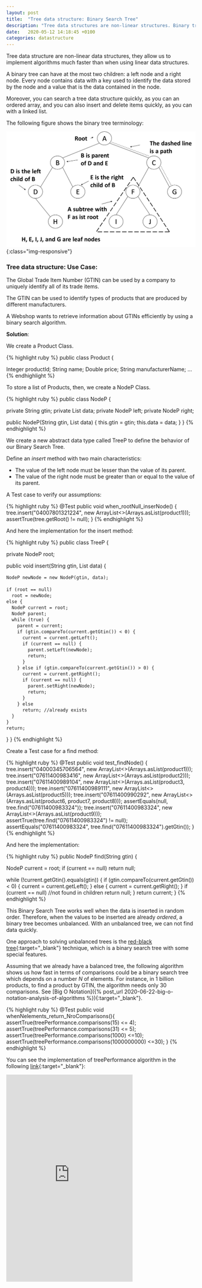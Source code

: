 ```yaml
---
layout: post
title:  "Tree data structure: Binary Search Tree"
description: "Tree data structures are non-linear structures. Binary tree combines advantages from an ordered array and linkedlist and they are much faster"
date:   2020-05-12 14:18:45 +0100
categories: datastructure
---
```

Tree data structure are non-linear data structures, they allow us to implement algorithms much faster than when using linear data structures.

A binary tree can have at the most two children: a left node and a right node. Every node contains data with a key used to identify the data stored by the node and a value that is the data contained in the node.

Moreover, you can search a tree data structure quickly, as you can an ordered array, and you can also insert and delete items quickly, as you can with a linked list.

The following figure shows the binary tree terminology:

![binaryTree](/assets/images/binaryTree.jpg){:class="img-responsive"}

### Tree data structure: Use Case:

The Global Trade Item Number (GTIN) can be used by a company to uniquely identify all of its trade items.

The GTIN can be used to identify types of products that are produced by different manufacturers.

A Webshop wants to retrieve information about GTINs efficiently by using a binary search algorithm.

**Solution**:

We create a Product Class.

{% highlight ruby %}
public class Product {

  Integer productId;
  String name;
  Double price;
  String manufacturerName;
  ... 
{% endhighlight %}

To store a list of Products, then, we create a NodeP Class.

{% highlight ruby %}
public class NodeP {

  private String gtin;
  private List<Product> data;
  private NodeP left;
  private NodeP right;

  public NodeP(String gtin, List<Product> data) {
    this.gtin = gtin;
    this.data = data;
  }
}
{% endhighlight %}

We create a new abstract data type called TreeP to define the behavior of our Binary Search Tree.

Define an *insert* method with two main characteristics:

- The value of the left node must be lesser than the value of its parent.
- The value of the right node must be greater than or equal to the value of its parent.

A Test case to verify our assumptions:

{% highlight ruby %}
@Test
public void when_rootNull_inserNode() {
  tree.insert("04007801321224", new ArrayList<>(Arrays.asList(product1)));
  assertTrue(tree.getRoot() != null);
}
{% endhighlight %}

And here the implementation for the insert method:

{% highlight ruby %}
public class TreeP {

  private NodeP root;

  public void insert(String gtin, List<Product> data) {

    NodeP newNode = new NodeP(gtin, data);

    if (root == null)
      root = newNode;
    else {
      NodeP current = root;
      NodeP parent;
      while (true) {
        parent = current;
        if (gtin.compareTo(current.getGtin()) < 0) {
          current = current.getLeft();
          if (current == null) {
            parent.setLeft(newNode);
            return;
          }
        } else if (gtin.compareTo(current.getGtin()) > 0) {
          current = current.getRight();
          if (current == null) {
            parent.setRight(newNode);
            return;
          }
        } else
          return; //already exists
      }
    }
    return;
  }
}
{% endhighlight %}

Create a Test case for a find method:

{% highlight ruby %}
@Test
public void test_findNode() {
  tree.insert("04000345706564",
    new ArrayList<>(Arrays.asList(product1)));
  tree.insert("07611400983416", 
    new ArrayList<>(Arrays.asList(product2)));
  tree.insert("07611400989104", 
    new ArrayList<>(Arrays.asList(product3, product4)));
  tree.insert("07611400989111",
    new ArrayList<>(Arrays.asList(product5)));
  tree.insert("07611400990292",
    new ArrayList<>(Arrays.asList(product6, product7, product8)));
  assertEquals(null, tree.find("07611400983324"));
  tree.insert("07611400983324",
    new ArrayList<>(Arrays.asList(product9)));
  assertTrue(tree.find("07611400983324") != null);
  assertEquals("07611400983324", 
    tree.find("07611400983324").getGtin());
}
{% endhighlight %}

And here the implementation:

{% highlight ruby %}
public NodeP find(String gtin) {

  NodeP current = root;
  if (current == null)
    return null;

  while (!current.getGtin().equals(gtin)) {
    if (gtin.compareTo(current.getGtin()) < 0) {
      current = current.getLeft();
    } else {
      current = current.getRight();
    }
    if (current == null) //not found in children
      return null;
  }
  return current;
}
{% endhighlight %}

This Binary Search Tree works well when the data is inserted in random order. Therefore, when the values to be inserted are already *ordered*, a binary tree becomes unbalanced. With an unbalanced tree, we can not find data quickly.

One approach to solving unbalanced trees is the [red-black tree](https://en.wikipedia.org/wiki/Red%E2%80%93black_tree){:target="_blank"} technique, which is a binary search tree with some special features.

Assuming that we already have a balanced tree, the following algorithm shows us how fast in terms of comparisons could be a binary search tree which depends on a number *N* of elements. For instance, in 1 billion products, to find a product by GTIN, the algorithm needs only 30 comparisons. See [Big O Notation]({% post_url 2020-06-22-big-o-notation-analysis-of-algorithms %}){:target="_blank"}.

{% highlight ruby %}
@Test
public void whenNelements_return_NroComparisons(){
  assertTrue(treePerformance.comparisons(15) <= 4);
  assertTrue(treePerformance.comparisons(31) <= 5);
  assertTrue(treePerformance.comparisons(1000) <=10);
  assertTrue(treePerformance.comparisons(1000000000) <=30);
}
{% endhighlight %}

You can see the implementation of treePerformance algorithm in the following [link](https://amzn.to/2LqceUy){:target="_blank"}:

<iframe type="text/html" width="336" height="550" frameborder="0" allowfullscreen style="max-width:100%" src="https://lesen.amazon.de/kp/card?asin=B086JCK6C4&preview=inline&linkCode=kpe&ref_=cm_sw_r_kb_dp_f2H6Fb7NENATK&tag=codersite20-20" ></iframe>

